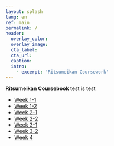 ```yaml
---
layout: splash
lang: en
ref: main
permalink: /
header:
  overlay_color:
  overlay_image:
  cta_label:
  cta_url:
  caption:
  intro:
    - excerpt: 'Ritsumeikan Coursework'
---
```


**Ritsumeikan Coursebook**
test is test

- [Week 1-1](https://nobutakashimada.github.io/ritsumeikan_github/docs/ritsumeikan/week1-1)
- [Week 1-2](https://nobutakashimada.github.io/ritsumeikan_github/docs/ritsumeikan/week1-2)
- [Week 2-1](https://nobutakashimada.github.io/ritsumeikan_github/docs/ritsumeikan/week2-1)
- [Week 2-2](https://nobutakashimada.github.io/ritsumeikan_github/docs/ritsumeikan/week2-2)
- [Week 3-1](https://nobutakashimada.github.io/ritsumeikan_github/docs/ritsumeikan/week3-1)
- [Week 3-2](https://nobutakashimada.github.io/ritsumeikan_github/docs/ritsumeikan/week3-2)
- [Week 4](https://nobutakashimada.github.io/ritsumeikan_github/docs/ritsumeikan/week4)
